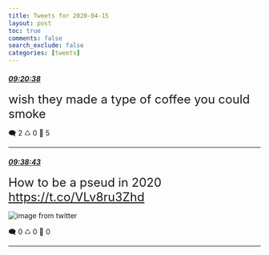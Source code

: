 ```yaml
---
title: Tweets for 2020-04-15
layout: post
toc: true
comments: false
search_exclude: false
categories: [tweets]
---
```



#### <a href = "https://twitter.com/deepfates/status/1250443923840880642">*09:20:38*</a>

<font size="5">wish they made a type of coffee you could smoke</font>



🗨️ 2 ♺ 0 🤍  5   

---
    
#### <a href = "https://twitter.com/deepfates/status/1250448476770459648">*09:38:43*</a>

<font size="5">How to be a pseud in 2020  https://t.co/VLv8ru3Zhd</font>

![image from twitter](/fastpages//images/EVp8MuaUEAASBrT.jpg)


🗨️ 0 ♺ 0 🤍  0   

---
    
            
